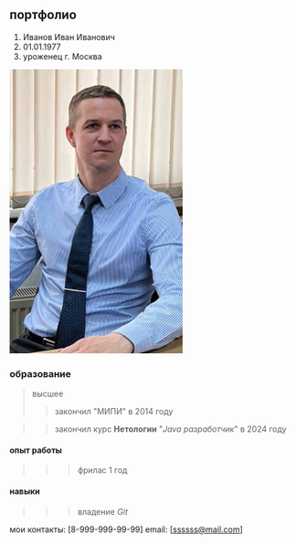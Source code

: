 ## портфолио 
1. Иванов Иван Иванович
2. 01.01.1977
3. уроженец г. Москва 

![Alt text](image-1.png)

### образование 
>высшее
>> закончил "МИПИ" в 2014 году

>> закончил курс **Нетологии** "*Java разработчик*" в 2024 году

#### опыт работы
>>> фрилас 1 год

#### навыки
>>> владение *Git*

мои контакты: [8-999-999-99-99]
email: [ssssss@mail.com]

